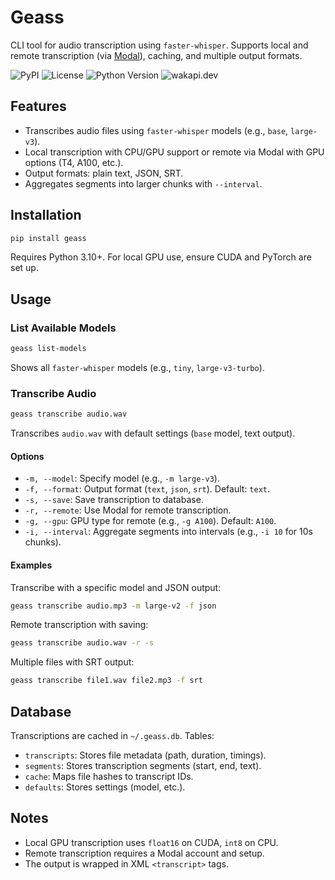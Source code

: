 # Geass

CLI tool for audio transcription using `faster-whisper`. Supports local and remote
transcription (via [Modal](https://modal.com)), caching, and multiple output formats.

![PyPI](https://img.shields.io/pypi/v/geass)
![License](https://img.shields.io/badge/license-MIT-blue)
![Python Version](https://img.shields.io/badge/python-3.10%2B-blue?logo=python)
![wakapi.dev](https://wakapi.dev/api/badge/Kabilan108/interval:any/project:geass)

## Features

- Transcribes audio files using `faster-whisper` models (e.g., `base`, `large-v3`).
- Local transcription with CPU/GPU support or remote via Modal with GPU options (T4, A100, etc.).
- Output formats: plain text, JSON, SRT.
- Aggregates segments into larger chunks with `--interval`.

## Installation

```bash
pip install geass
```

Requires Python 3.10+. For local GPU use, ensure CUDA and PyTorch are set up.

## Usage

### List Available Models

```bash
geass list-models
```

Shows all `faster-whisper` models (e.g., `tiny`, `large-v3-turbo`).

### Transcribe Audio

```bash
geass transcribe audio.wav
```

Transcribes `audio.wav` with default settings (`base` model, text output).

#### Options

- `-m, --model`: Specify model (e.g., `-m large-v3`).
- `-f, --format`: Output format (`text`, `json`, `srt`). Default: `text`.
- `-s, --save`: Save transcription to database.
- `-r, --remote`: Use Modal for remote transcription.
- `-g, --gpu`: GPU type for remote (e.g., `-g A100`). Default: `A100`.
- `-i, --interval`: Aggregate segments into intervals (e.g., `-i 10` for 10s chunks).

#### Examples

Transcribe with a specific model and JSON output:
```bash
geass transcribe audio.mp3 -m large-v2 -f json
```

Remote transcription with saving:
```bash
geass transcribe audio.wav -r -s
```

Multiple files with SRT output:
```bash
geass transcribe file1.wav file2.mp3 -f srt
```

## Database

Transcriptions are cached in `~/.geass.db`. Tables:
- `transcripts`: Stores file metadata (path, duration, timings).
- `segments`: Stores transcription segments (start, end, text).
- `cache`: Maps file hashes to transcript IDs.
- `defaults`: Stores settings (model, etc.).

## Notes

- Local GPU transcription uses `float16` on CUDA, `int8` on CPU.
- Remote transcription requires a Modal account and setup.
- The output is wrapped in XML `<transcript>` tags.
